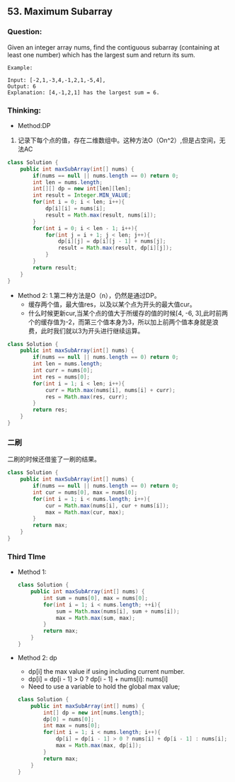 ## 53. Maximum Subarray

### Question:
Given an integer array nums, find the contiguous subarray (containing at least one number) which has the largest sum and return its sum.

```
Example:

Input: [-2,1,-3,4,-1,2,1,-5,4],
Output: 6
Explanation: [4,-1,2,1] has the largest sum = 6.
```

### Thinking:
* Method:DP
1. 记录下每个点的值，存在二维数组中。这种方法O（On^2）,但是占空间，无法AC

```Java
class Solution {
    public int maxSubArray(int[] nums) {
        if(nums == null || nums.length == 0) return 0;
        int len = nums.length;
        int[][] dp = new int[len][len];
        int result = Integer.MIN_VALUE;
        for(int i = 0; i < len; i++){
            dp[i][i] = nums[i];
            result = Math.max(result, nums[i]);
        }
        for(int i = 0; i < len - 1; i++){
            for(int j = i + 1; j < len; j++){
                dp[i][j] = dp[i][j - 1] + nums[j];
                result = Math.max(result, dp[i][j]);
            }
        }
        return result;
    }
}
```

* Method 2:
1.第二种方法是O（n），仍然是通过DP。
	* 缓存两个值，最大值res，以及以某个点为开头的最大值cur。
	* 什么时候更新cur,当某个点的值大于所缓存的值的时候[4, -6, 3],此时前两个的缓存值为-2，而第三个值本身为3，所以加上前两个值本身就是浪费，此时我们就以3为开头进行继续运算。

```Java
class Solution {
    public int maxSubArray(int[] nums) {
        if(nums == null || nums.length == 0) return 0;
        int len = nums.length;
        int curr = nums[0];
        int res = nums[0];
        for(int i = 1; i < len; i++){
            curr = Math.max(nums[i], nums[i] + curr);
            res = Math.max(res, curr);
        }
        return res;
    }
}
```

### 二刷
二刷的时候还借鉴了一刷的结果。
```Java
class Solution {
    public int maxSubArray(int[] nums) {
        if(nums == null || nums.length == 0) return 0;
        int cur = nums[0], max = nums[0];
        for(int i = 1; i < nums.length; i++){
            cur = Math.max(nums[i], cur + nums[i]);
            max = Math.max(cur, max);
        }
        return max;
    }
}
```

### Third TIme
* Method 1:
  ```Java
  class Solution {
      public int maxSubArray(int[] nums) {
          int sum = nums[0], max = nums[0];
          for(int i = 1; i < nums.length; ++i){
              sum = Math.max(nums[i], sum + nums[i]);
              max = Math.max(sum, max);
          }
          return max;
      }
  }
  ```

* Method 2: dp
  * dp[i] the max value if using including current number.
  * dp[i] = dp[i - 1] > 0 ? dp[i - 1] + nums[i]: nums[i]
  * Need to use a variable to hold the global max value;
  ```Java
  class Solution {
      public int maxSubArray(int[] nums) {
          int[] dp = new int[nums.length];
          dp[0] = nums[0];
          int max = nums[0];
          for(int i = 1; i < nums.length; i++){
              dp[i] = dp[i - 1] > 0 ? nums[i] + dp[i - 1] : nums[i];
              max = Math.max(max, dp[i]);
          }
          return max;
      }
  }
  ```
